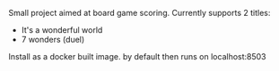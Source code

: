 Small project aimed at board game scoring. Currently supports 2 titles:
- It's a wonderful world
- 7 wonders (duel)

Install as a docker built image.
by default then runs on localhost:8503
